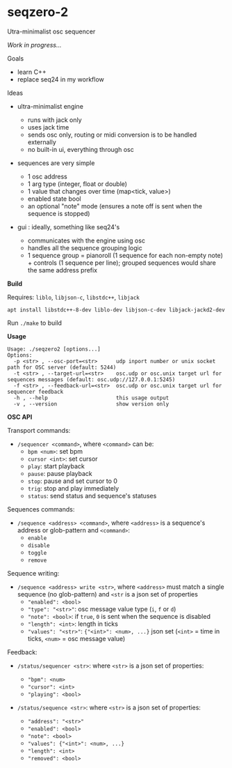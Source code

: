 # seqzero-2

Utra-minimalist osc sequencer

*Work in progress...*

Goals

- learn C++
- replace seq24 in my workflow

Ideas

- ultra-minimalist engine
  - runs with jack only
  - uses jack time
  - sends osc only, routing or midi conversion is to be handled externally
  - no built-in ui, everything through osc

- sequences are very simple
  - 1 osc address
  - 1 arg type (integer, float or double)
  - 1 value that changes over time (map<tick, value>)
  - enabled state bool
  - an optional "note" mode (ensures a note off is sent when the sequence is stopped)

- gui : ideally, something like seq24's
  - communicates with the engine using osc
  - handles all the sequence grouping logic
  - 1 sequence group = pianoroll (1 sequence for each non-empty note) + controls (1 sequence per line); grouped sequences would share the same address prefix


**Build**

Requires: `liblo`, `libjson-c`, `libstdc++`, `libjack`

`apt install libstdc++-8-dev liblo-dev libjson-c-dev libjack-jackd2-dev`

Run `./make` to build

**Usage**

```
Usage: ./seqzero2 [options...]
Options:
  -p <str> , --osc-port=<str>      udp inport number or unix socket path for OSC server (default: 5244)
  -t <str> , --target-url=<str>    osc.udp or osc.unix target url for sequences messages (default: osc.udp://127.0.0.1:5245)
  -f <str> , --feedback-url=<str>  osc.udp or osc.unix target url for sequencer feedback
  -h , --help                      this usage output
  -v , --version                   show version only
```

**OSC API**

Transport commands:

- `/sequencer <command>`, where `<command>` can be:
  - `bpm <num>`: set bpm
  - `cursor <int>`: set cursor
  - `play`: start playback
  - `pause`: pause playback
  - `stop`: pause and set cursor to 0
  - `trig`: stop and play immediately
  - `status`: send status and sequence's statuses


Sequences commands:

- `/sequence <address> <command>`, where `<address>` is a sequence's address or glob-pattern and `<command>`:
  - `enable`
  - `disable`
  - `toggle`
  - `remove`

Sequence writing:

- `/sequence <address> write <str>`, where `<address>` must match a single sequence (no glob-pattern) and  `<str` is a json set of properties
  - `"enabled": <bool>`
  - `"type": "<str>"`: osc message value type (`i`, `f` or `d`)
  - `"note": <bool>`: if `true`, `0` is sent when the sequence is disabled
  - `"length": <int>`: length in ticks
  - `"values": "<str>"`: `{"<int>": <num>, ...}` json set (`<int>` = time in ticks, `<num>` = osc message value)

Feedback:

- `/status/sequencer <str>`: where `<str>` is a json set of properties:
  - `"bpm": <num>`
  - `"cursor": <int>`
  - `"playing": <bool>`

- `/status/sequence <str>`: where `<str>` is a json set of properties:
  - `"address": "<str>"`
  - `"enabled": <bool>`
  - `"note": <bool>`
  - `"values": {"<int>": <num>, ...}`
  - `"length": <int>`
  - `"removed": <bool>`
